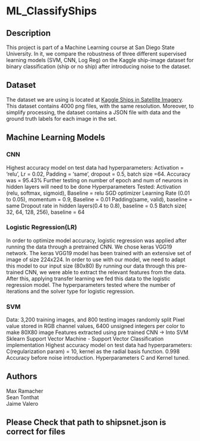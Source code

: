 # ML_ClassifyShips

## Description
 This project is part of a Machine Learning course at San Diego State University. In it, we compare the robustness of three different supervised learning models  (SVM, CNN, Log Reg) on the Kaggle ship-image dataset for binary classification (ship or no ship) after introducing noise to the dataset.
## Dataset
 The dataset we are using is located at [Kaggle Ships in Satellite Imagery](https://www.kaggle.com/rhammell/ships-in-satellite-imagery). This dataset contains 4000 png files, with the same resolution. Moreover, to simplify processing, the dataset contains a JSON file with data and the ground truth labels for each image in the set.
## Machine Learning Models
### CNN
Highest accuracy model on test data had hyperparameters: Activation = ‘relu’, Lr = 0.02, 
Padding = ‘same’, dropout = 0.5, batch size =64. Accuracy was = 95.43%
Further testing on number of epoch and num of neurons in hidden layers will need to be done
Hyperparameters Tested:
Activation (relu, softmax, sigmoid), Baseline = relu
SGD optimizer Learning Rate (0.01 to 0.05), momentum = 0.9, Baseline = 0.01
Padding(same, valid), baseline = same
Dropout rate in hidden layers(0.4 to 0.8), baseline = 0.5
Batch size( 32, 64, 128, 256), baseline = 64
### Logistic Regression(LR)
In order to optimize model accuracy, logistic regression was applied after running the data through a pretrained CNN. We chose keras VGG19 network. The keras VGG19 model has been trained with an extensive set of image of size 224x224. In order to use with our model, we need to adapt this model to our input size (80x80)
By running our data through this pre-trained CNN, we were able to extract the relevant features from the data. After this, applying transfer learning we fed this data to the logistic regression model.
The hyperparameters tested where the number of iterations and the solver type for logistic regression.
### SVM
Data: 3,200 training images, and 800 testing images randomly split
Pixel value stored in RGB channel values, 6400 unsigned integers per color to make 80X80 image
Features extracted using pre trained CNN → Into SVM
Sklearn Support Vector Machine - Support Vector Classification implementation
Highest accuracy model on test data had hyperparameters: C(regularization param) = 10, kernel as the radial basis function. 0.998 Accuracy before noise introduction.
Hyperparameters C and Kernel tuned.
## Authors
Max Ramacher \
Sean Tonthat \
Jaime Valero 

## Please Check that path to shipsnet.json is correct for files
